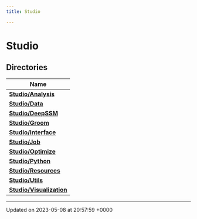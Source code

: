 ```yaml
---
title: Studio

---
```


# Studio



## Directories

| Name           |
| -------------- |
| **[Studio/Analysis](../Files/dir_2efd803177123288b92908ec296fe578.md#dir-studio/analysis)**  |
| **[Studio/Data](../Files/dir_b0b944fd4368961b4965dd28c72a00a2.md#dir-studio/data)**  |
| **[Studio/DeepSSM](../Files/dir_e938d55d0d25a8e3889ca0b02966a6b3.md#dir-studio/deepssm)**  |
| **[Studio/Groom](../Files/dir_4481568adb70067b4bb4b5ce096891b2.md#dir-studio/groom)**  |
| **[Studio/Interface](../Files/dir_f27aadd9c7f02e71212dbf7893d91496.md#dir-studio/interface)**  |
| **[Studio/Job](../Files/dir_7d4dd3d8a2b1d1a0e92682acfb57f0f0.md#dir-studio/job)**  |
| **[Studio/Optimize](../Files/dir_9e99c41d3802fada2a0119d079df0956.md#dir-studio/optimize)**  |
| **[Studio/Python](../Files/dir_48521012c292b6dfb1bd2f2ae5aacf6c.md#dir-studio/python)**  |
| **[Studio/Resources](../Files/dir_a4bc8cdb2751c8604311dac5c98fb558.md#dir-studio/resources)**  |
| **[Studio/Utils](../Files/dir_645c19d7da098e01621cdebb663b8767.md#dir-studio/utils)**  |
| **[Studio/Visualization](../Files/dir_b6c1f9d4f6080dc79a7a9d2c69150815.md#dir-studio/visualization)**  |






-------------------------------

Updated on 2023-05-08 at 20:57:59 +0000
